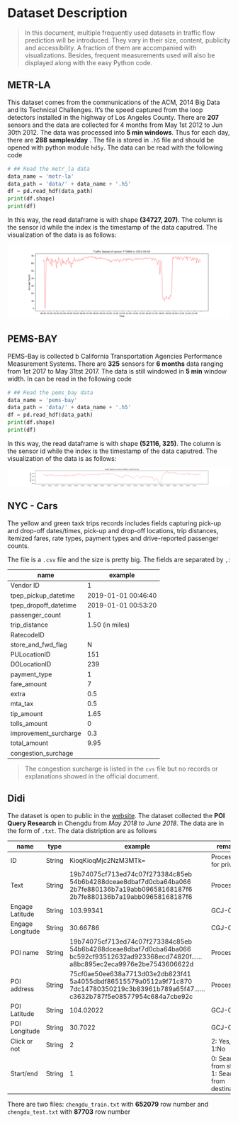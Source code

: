 # Dataset Description

> In this document, multiple frequently used datasets in traffic flow prediction will be introduced. They vary in their size, content, publicity and accessibility. A fraction of them are accompanied with visualizations. Besides, frequent measurements used will also be displayed along with the easy Python code.

## METR-LA

This dataset comes from the communications of the ACM, 2014 Big Data and Its Technical Challenges. It’s the speed captured from the loop detectors installed in the highway of Los Angeles County. There are **207** sensors and the data are collected for 4 months from May 1st 2012 to Jun 30th 2012. The data was processed into **5 min windows**. Thus for each day, there are **288 samples/day** . The file is stored in `.h5` file and should be opened with python module `hd5y`. The data can be read with the following code

```Python
# ## Read the metr_la data
data_name = 'metr-la'
data_path = 'data/' + data_name + '.h5'
df = pd.read_hdf(data_path)
print(df.shape)
print(df)
```

In this way, the read dataframe is with shape **(34727, 207)**. The column is the sensor id while the index is the timestamp of the data caputred. The visualization of the data is as follows:

![Figure 1](./figures/metr_la_773869_2012-03-01.png)

## PEMS-BAY

PEMS-Bay is collected b California Transportation Agencies Performance Measurement Systems. There are **325** sensors for **6 months** data ranging from 1st 2017 to May 31tst 2017. The data is still windowed in **5 min** window width. In can be read in the following code

```python
# ## Read the pems_bay data
data_name = 'pems-bay'
data_path = 'data/' + data_name + '.h5'
df = pd.read_hdf(data_path)
print(df.shape)
print(df)
```

In this way, the read dataframe is with shape **(52116, 325)**. The column is the sensor id while the index is the timestamp of the data caputred. The visualization of the data is as follows:

![Figure 2](figures/pems-bay_400001_2017-01-01.png)

## NYC - Cars

The yellow and green taxk trips records includes fields capturing pick-up and drop-off dates/times, pick-up and drop-off locations, trip distances, itemized fares, rate types, payment types and drive-reported passenger counts.

The file is a `.csv` file and the size is pretty big. The fields are separated by `,`:

| name | example |
|---| --- |
| Vendor ID | 1|
|tpep_pickup_datetime|2019-01-01 00:46:40|
|tpep_dropoff_datetime|2019-01-01 00:53:20|
|passenger_count | 1|
|trip_distance| 1.50 (in miles)|
|RatecodeID| |1|
|store_and_fwd_flag|N|
|PULocationID|151|
|DOLocationID|239|
|payment_type|1|
|fare_amount|7|
|extra|0.5|
|mta_tax|0.5|
|tip_amount|1.65|
|tolls_amount|0|
|improvement_surcharge|0.3|
|total_amount|9.95|
|congestion_surchage|

> The congestion surcharge is listed in the `cvs` file but no records or explanations showed in the official document.

## Didi

The dataset is open to public in the [website](https://outreach.didichuxing.com/research/opendata/). The dataset collected the **POI Query Research** in Chengdu from *May 2018 to June 2018*. The data are in the form of `.txt`. The data distription are as follows

| name | type | example | remark |
| --- | --- | --- | --- |
| ID | String | KioqKioqMjc2NzM3MTk= | Processed for privacy |
| Text | String | 19b74075cf713ed74c07f273384c85eb 54b6b4288dceae8dbaf7d0cba64ba066 2b7fe880136b7a19abb09658168187f6 2b7fe880136b7a19abb09658168187f6 | Processed |
| Engage Latitude | String | 103.99341 | GCJ-02 |
| Engage Longitude | String | 30.66786 | CGJ-02 |
| POI name | String | 19b74075cf713ed74c07f273384c85eb 54b6b4288dceae8dbaf7d0cba64ba066 bc592cf93512632ad923368ecd74820f……a8bc895ec2eca9976e2be7543606622d | Processed |
| POI address | String | 75cf0ae50ee638a7713d03e2db823f41 5a4055dbdf86515579a0512a9f71c870 7dc14780350219c3b83961b789a65f47……c3632b787f5e08577954c684a7cbe92c | Processed |
| POI Latitude | String | 104.02022 | GCJ-02|
| POI Longitude | String | 30.7022 | GCJ-02|
| Click or not | String | 2 | 2: Yes, 1:No |
|Start/end | String |1 | 0: Search from start, 1: Search from destination |

There are two files: `chengdu_train.txt` with **652079** row number and `chengdu_test.txt` with **87703** row number
